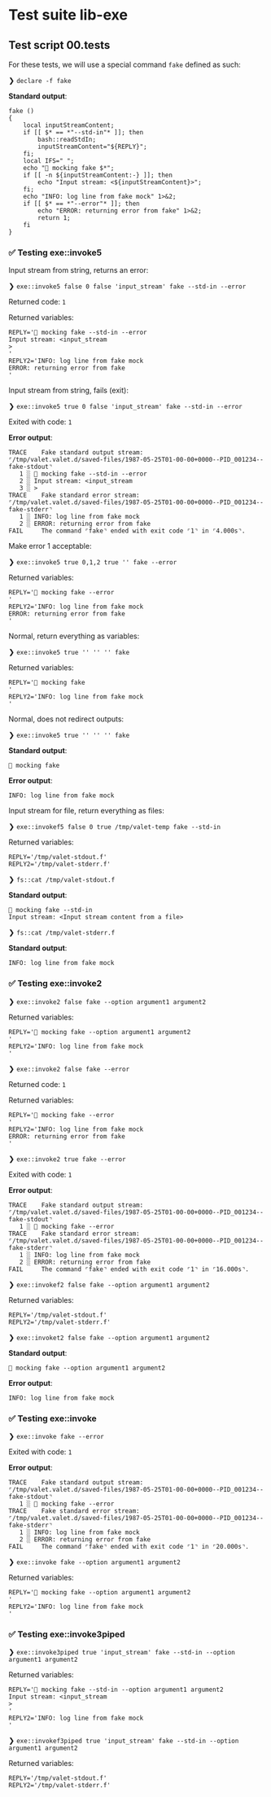 # Test suite lib-exe

## Test script 00.tests

For these tests, we will use a special command `fake` defined as such:

❯ `declare -f fake`

**Standard output**:

```text
fake () 
{ 
    local inputStreamContent;
    if [[ $* == *"--std-in"* ]]; then
        bash::readStdIn;
        inputStreamContent="${REPLY}";
    fi;
    local IFS=" ";
    echo "🙈 mocking fake $*";
    if [[ -n ${inputStreamContent:-} ]]; then
        echo "Input stream: <${inputStreamContent}>";
    fi;
    echo "INFO: log line from fake mock" 1>&2;
    if [[ $* == *"--error"* ]]; then
        echo "ERROR: returning error from fake" 1>&2;
        return 1;
    fi
}
```

### ✅ Testing exe::invoke5

Input stream from string, returns an error:

❯ `exe::invoke5 false 0 false 'input_stream' fake --std-in --error`

Returned code: `1`

Returned variables:

```text
REPLY='🙈 mocking fake --std-in --error
Input stream: <input_stream
>
'
REPLY2='INFO: log line from fake mock
ERROR: returning error from fake
'
```

Input stream from string, fails (exit):

❯ `exe::invoke5 true 0 false 'input_stream' fake --std-in --error`

Exited with code: `1`

**Error output**:

```text
TRACE    Fake standard output stream:
⌜/tmp/valet.valet.d/saved-files/1987-05-25T01-00-00+0000--PID_001234--fake-stdout⌝
   1 ░ 🙈 mocking fake --std-in --error
   2 ░ Input stream: <input_stream
   3 ░ >
TRACE    Fake standard error stream:
⌜/tmp/valet.valet.d/saved-files/1987-05-25T01-00-00+0000--PID_001234--fake-stderr⌝
   1 ░ INFO: log line from fake mock
   2 ░ ERROR: returning error from fake
FAIL     The command ⌜fake⌝ ended with exit code ⌜1⌝ in ⌜4.000s⌝.
```

Make error 1 acceptable:

❯ `exe::invoke5 true 0,1,2 true '' fake --error`

Returned variables:

```text
REPLY='🙈 mocking fake --error
'
REPLY2='INFO: log line from fake mock
ERROR: returning error from fake
'
```

Normal, return everything as variables:

❯ `exe::invoke5 true '' '' '' fake`

Returned variables:

```text
REPLY='🙈 mocking fake 
'
REPLY2='INFO: log line from fake mock
'
```

Normal, does not redirect outputs:

❯ `exe::invoke5 true '' '' '' fake`

**Standard output**:

```text
🙈 mocking fake 
```

**Error output**:

```text
INFO: log line from fake mock
```

Input stream for file, return everything as files:

❯ `exe::invokef5 false 0 true /tmp/valet-temp fake --std-in`

Returned variables:

```text
REPLY='/tmp/valet-stdout.f'
REPLY2='/tmp/valet-stderr.f'
```

❯ `fs::cat /tmp/valet-stdout.f`

**Standard output**:

```text
🙈 mocking fake --std-in
Input stream: <Input stream content from a file>

```

❯ `fs::cat /tmp/valet-stderr.f`

**Standard output**:

```text
INFO: log line from fake mock

```

### ✅ Testing exe::invoke2

❯ `exe::invoke2 false fake --option argument1 argument2`

Returned variables:

```text
REPLY='🙈 mocking fake --option argument1 argument2
'
REPLY2='INFO: log line from fake mock
'
```

❯ `exe::invoke2 false fake --error`

Returned code: `1`

Returned variables:

```text
REPLY='🙈 mocking fake --error
'
REPLY2='INFO: log line from fake mock
ERROR: returning error from fake
'
```

❯ `exe::invoke2 true fake --error`

Exited with code: `1`

**Error output**:

```text
TRACE    Fake standard output stream:
⌜/tmp/valet.valet.d/saved-files/1987-05-25T01-00-00+0000--PID_001234--fake-stdout⌝
   1 ░ 🙈 mocking fake --error
TRACE    Fake standard error stream:
⌜/tmp/valet.valet.d/saved-files/1987-05-25T01-00-00+0000--PID_001234--fake-stderr⌝
   1 ░ INFO: log line from fake mock
   2 ░ ERROR: returning error from fake
FAIL     The command ⌜fake⌝ ended with exit code ⌜1⌝ in ⌜16.000s⌝.
```

❯ `exe::invokef2 false fake --option argument1 argument2`

Returned variables:

```text
REPLY='/tmp/valet-stdout.f'
REPLY2='/tmp/valet-stderr.f'
```

❯ `exe::invoket2 false fake --option argument1 argument2`

**Standard output**:

```text
🙈 mocking fake --option argument1 argument2
```

**Error output**:

```text
INFO: log line from fake mock
```

### ✅ Testing exe::invoke

❯ `exe::invoke fake --error`

Exited with code: `1`

**Error output**:

```text
TRACE    Fake standard output stream:
⌜/tmp/valet.valet.d/saved-files/1987-05-25T01-00-00+0000--PID_001234--fake-stdout⌝
   1 ░ 🙈 mocking fake --error
TRACE    Fake standard error stream:
⌜/tmp/valet.valet.d/saved-files/1987-05-25T01-00-00+0000--PID_001234--fake-stderr⌝
   1 ░ INFO: log line from fake mock
   2 ░ ERROR: returning error from fake
FAIL     The command ⌜fake⌝ ended with exit code ⌜1⌝ in ⌜20.000s⌝.
```

❯ `exe::invoke fake --option argument1 argument2`

Returned variables:

```text
REPLY='🙈 mocking fake --option argument1 argument2
'
REPLY2='INFO: log line from fake mock
'
```

### ✅ Testing exe::invoke3piped

❯ `exe::invoke3piped true 'input_stream' fake --std-in --option argument1 argument2`

Returned variables:

```text
REPLY='🙈 mocking fake --std-in --option argument1 argument2
Input stream: <input_stream
>
'
REPLY2='INFO: log line from fake mock
'
```

❯ `exe::invokef3piped true 'input_stream' fake --std-in --option argument1 argument2`

Returned variables:

```text
REPLY='/tmp/valet-stdout.f'
REPLY2='/tmp/valet-stderr.f'
```

